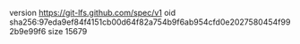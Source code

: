 version https://git-lfs.github.com/spec/v1
oid sha256:97eda9ef84f4151cb00d64f82a754b9f6ab954cfd0e2027580454f992b9e99f6
size 15679
